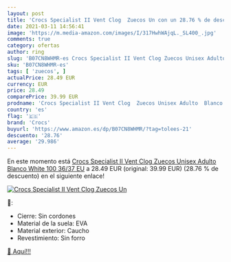 ```yaml
---
layout: post
title: 'Crocs Specialist II Vent Clog  Zuecos Un con un 28.76 % de descuento'
date: 2021-03-11 14:56:41
image: 'https://m.media-amazon.com/images/I/317HwhWAjqL._SL400_.jpg'
comments: true
category: ofertas
author: ring
slug: 'B07CN8WHMR-es Crocs Specialist II Vent Clog Zuecos Unisex Adulto Blanco...'
sku: 'B07CN8WHMR-es'
tags: [ 'zuecos', ]
actualPrice: 28.49 EUR
currency: EUR
price: 28.49
comparePrice: 39.99 EUR
prodname: 'Crocs Specialist II Vent Clog  Zuecos Unisex Adulto  Blanco  White 100   36/37 EU'
country: 'es'
flag: '🇪🇸'
brand: 'Crocs'
buyurl: 'https://www.amazon.es/dp/B07CN8WHMR/?tag=tolees-21'
descuento: '28.76'
average: '29.986'
---
```


En este momento está [Crocs Specialist II Vent Clog  Zuecos Unisex Adulto  Blanco  White 100   36/37 EU](https://www.amazon.es/dp/B07CN8WHMR/?tag=tolees-21) a 28.49 EUR (original: 39.99 EUR) (28.76 %  de descuento) en el siguiente enlace!

[![Crocs Specialist II Vent Clog  Zuecos Un](https://m.media-amazon.com/images/I/317HwhWAjqL._SL400_.jpg)](https://www.amazon.es/dp/B07CN8WHMR/?tag=tolees-21)

🔎:

- Cierre: Sin cordones
- Material de la suela: EVA
- Material exterior: Caucho
- Revestimiento: Sin forro

[🛒 Aquí!!!](https://www.amazon.es/dp/B07CN8WHMR/?tag=tolees-21)
